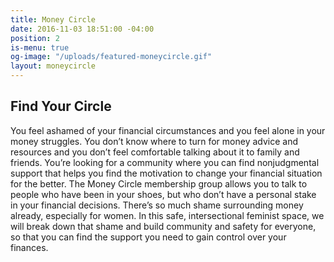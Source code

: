 ```yaml
---
title: Money Circle
date: 2016-11-03 18:51:00 -04:00
position: 2
is-menu: true
og-image: "/uploads/featured-moneycircle.gif"
layout: moneycircle
---
```


## Find Your Circle

You feel ashamed of your financial circumstances and you feel alone in your money struggles. You don’t know where to turn for money advice and resources and you don’t feel comfortable talking about it to family and friends. You’re looking for a community where you can find nonjudgmental support that helps you find the motivation to change your financial situation for the better. The Money Circle membership group allows you to talk to people who have been in your shoes, but who don’t have a personal stake in your financial decisions. There’s so much shame surrounding money already, especially for women. In this safe, intersectional feminist space, we will break down that shame and build community and safety for everyone, so that you can find the support you need to gain control over your finances.